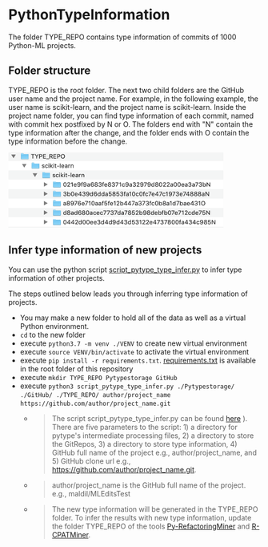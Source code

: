 # PythonTypeInformation
The folder TYPE_REPO contains type information of commits of 1000 Python-ML projects. 

## Folder structure
TYPE_REPO is the root folder. The next two child folders are the GitHub user name and the project name. For example, in the following example, the user name is scikit-learn, and the project name is scikit-learn. Inside the project name folder, you can find type information of each commit, named with commit hex postfixed by N or O. The folders end with "N" contain the type information after the change, and the folder ends with O contain the type information before the change.


<img src="https://github.com/mlcodepatterns/PythonTypeInformation/blob/master/folder_structure.png" width="430" height="150" />


## Infer type information of new projects
You can use the python script [script_pytype_type_infer.py](https://github.com/mlcodepatterns/PythonTypeInformation/blob/master/script_pytype_type_infer.py) to infer type information of other projects. 


The steps outlined below leads you through inferring type information of projects.
 
* You may make a new folder to hold all of the data as well as a virtual Python environment.
* `cd` to the new folder
* execute `python3.7 -m venv ./VENV` to create new virtual environment 
* execute `source VENV/bin/activate` to activate the virtual environment 
* execute `pip install -r requirements.txt`. [requirements.txt](https://github.com/mlcodepatterns/PythonTypeInformation/blob/master/requirements.txt) is available in the root folder of this repository
* execute `mkdir TYPE_REPO Pytypestorage GitHub`
* execute `python3 script_pytype_type_infer.py ./Pytypestorage/ ./GitHub/ ./TYPE_REPO/ author/project_name https://github.com/author/project_name.git`
  * > The script script_pytype_type_infer.py can be found [here](https://github.com/mlcodepatterns/PythonTypeInformation/blob/master/script_pytype_type_infer.py) ). There are five parameters to the script: 1) a directory for pytype's intermediate processing files, 2) a directory to store the GitRepos, 3) a directory to store type information, 4) GitHub full name of the project e.g., author/project_name, and 5) GitHub clone url e.g., https://github.com/author/project_name.git. 
  * > author/project_name is the GitHub full name of the project. e.g., maldil/MLEditsTest
  * > The new type information will be generated in the TYPE_REPO folder. To infer the results with new type information, update the folder TYPE_REPO of the tools [Py-RefactoringMiner](https://github.com/maldil/RefactoringMiner) and [R-CPATMiner](https://github.com/maldil/R-CPATMiner).
